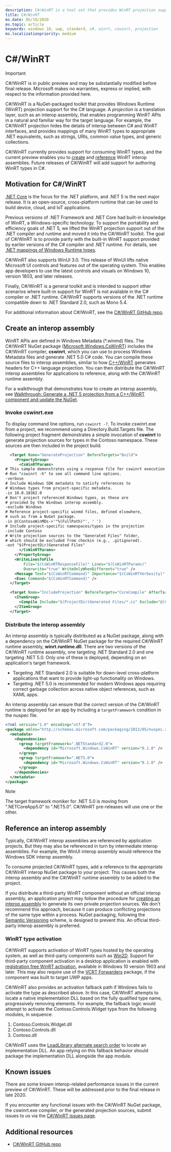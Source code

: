 ```yaml
---
description: C#/WinRT is a tool set that provides WinRT projection support for C# code.
title: C#/WinRT
ms.date: 05/19/2020
ms.topic: article
keywords: windows 10, uwp, standard, c#, winrt, cswinrt, projection
ms.localizationpriority: medium
---
```


# C#/WinRT

> [!IMPORTANT]
> C#/WinRT is in public preview and may be substantially modified before final release. Microsoft makes no warranties, express or implied, with respect to the information provided here.

C#/WinRT is a NuGet-packaged toolkit that provides Windows Runtime (WinRT) projection support for the C# language. A *projection* is a translation layer, such as an interop assembly, that enables programming WinRT APIs in a natural and familiar way for the target language. For example, the C#/WinRT projection hides the details of interop between C# and WinRT interfaces, and provides mappings of many WinRT types to appropriate .NET equivalents, such as strings, URIs, common value types, and generic collections.

C#/WinRT currently provides support for consuming WinRT types, and the current preview enables you to [create](#create-an-interop-assembly) and [reference](#reference-an-interop-assembly) WinRT interop assemblies. Future releases of C#/WinRT will add support for authoring WinRT types in C#.

## Motivation for C#/WinRT

[.NET Core](/dotnet/core/) is the focus for the .NET platform, and .NET 5 is the next major release. It is an open-source, cross-platform runtime that can be used to build device, cloud, and IoT applications.

Previous versions of .NET Framework and .NET Core had built-in knowledge of WinRT, a Windows-specific technology. To support the portability and efficiency goals of .NET 5, we lifted the WinRT projection support out of the .NET compiler and runtime and moved it into the C#/WinRT toolkit. The goal of C#/WinRT is to provide parity with the built-in WinRT support provided by earlier versions of the C# compiler and .NET runtime. For details, see [.NET mappings of Windows Runtime types](../winrt-components/net-framework-mappings-of-windows-runtime-types.md).

C#/WinRT also supports WinUI 3.0. This release of WinUI lifts native Microsoft UI controls and features out of the operating system. This enables app developers to use the latest controls and visuals on Windows 10, version 1803, and later releases.

Finally, C#/WinRT is a general toolkit and is intended to support other scenarios where built-in support for WinRT is not available in the C# compiler or .NET runtime. C#/WinRT supports versions of the .NET runtime compatible down to .NET Standard 2.0, such as Mono 5.4.

For additional information about C#/WinRT, see the [C#/WinRT GitHub repo](https://aka.ms/cswinrt/repo).

## Create an interop assembly

WinRT APIs are defined in Windows Metadata (*.winmd) files. The C#/WinRT NuGet package ([Microsoft.Windows.CsWinRT](https://www.nuget.org/packages/Microsoft.Windows.CsWinRT/)) includes the C#/WinRT compiler, **cswinrt**, which you can use to process Windows Metadata files and generate .NET 5.0 C# code. You can compile these source files to interop assemblies, similar to how [C++/WinRT](../cpp-and-winrt-apis/index.md) generates headers for C++ language projection. You can then distribute the C#/WinRT interop assemblies for applications to reference, along with the C#/WinRT runtime assembly.

For a walkthrough that demonstrates how to create an interop assembly, see [Walkthrough: Generate a .NET 5 projection from a C++/WinRT component and update the NuGet](net-projection-from-cppwinrt-component.md).

### Invoke cswinrt.exe

To display command line options, run `cswinrt -?`. To invoke cswinrt.exe from a project, we recommend using a Directory.Build.Targets file. The following project fragment demonstrates a simple invocation of **cswinrt** to generate projection sources for types in the Contoso namespace. These sources are then included in the project build.

```xml
  <Target Name="GenerateProjection" BeforeTargets="Build">
    <PropertyGroup>
      <CsWinRTParams>
# This sample demonstrates using a response file for cswinrt execution.
# Run "cswinrt -h" to see all command line options.
-verbose
# Include Windows SDK metadata to satisfy references to 
# Windows types from project-specific metadata.
-in 10.0.18362.0
# Don't project referenced Windows types, as these are 
# provided by the Windows interop assembly.
-exclude Windows 
# Reference project-specific winmd files, defined elsewhere,
# such as from a NuGet package.
-in @(ContosoWinMDs->'"%(FullPath)"', ' ')
# Include project-specific namespaces/types in the projection
-include Contoso 
# Write projection sources to the "Generated Files" folder,
# which should be excluded from checkin (e.g., .gitignored).
-out "$(ProjectDir)Generated Files"
      </CsWinRTParams>
    </PropertyGroup>
    <WriteLinesToFile
        File="$(CsWinRTResponseFile)" Lines="$(CsWinRTParams)"
        Overwrite="true" WriteOnlyWhenDifferent="true" />
    <Message Text="$(CsWinRTCommand)" Importance="$(CsWinRTVerbosity)" />
    <Exec Command="$(CsWinRTCommand)" />
  </Target>

  <Target Name="IncludeProjection" BeforeTargets="CoreCompile" AfterTargets="GenerateProjection">
    <ItemGroup>
      <Compile Include="$(ProjectDir)Generated Files/*.cs" Exclude="@(Compile)" />
    </ItemGroup>
  </Target>
```

### Distribute the interop assembly

An interop assembly is typically distributed as a NuGet package, along with a dependency on the C#/WinRT NuGet package for the required C#/WinRT runtime assembly, **winrt.runtime.dll**. There are two versions of the C#/WinRT runtime assembly, one targeting .NET Standard 2.0 and one targeting .NET 5.0. Only one of these is deployed, depending on an application's target framework. 

* Targeting .NET Standard 2.0 is suitable for down-level cross-platform applications that want to provide light-up functionality on Windows.
* Targeting .NET 5.0 is recommended for modern Windows apps requiring correct garbage collection across native object references, such as XAML apps.

An interop assembly can ensure that the correct version of the C#/WinRT runtime is deployed for an app by including a `targetFramework` condition in the nuspec file.

```xml
<?xml version="1.0" encoding="utf-8"?>
<package xmlns="http://schemas.microsoft.com/packaging/2013/05/nuspec.xsd">
  <metadata>
    <dependencies>
      <group targetFramework=".NETStandard2.0">
        <dependency id="Microsoft.Windows.CsWinRT" version="0.1.0" />
      </group>
      <group targetFramework=".NET5.0">
        <dependency id="Microsoft.Windows.CsWinRT" version="0.1.0" />
      </group>
    </dependencies>
  </metadata>
</package>
```

> [!NOTE]
> The target framework moniker for .NET 5.0 is moving from ".NETCoreApp5.0" to ".NET5.0". C#/WinRT pre-releases will use one or the other.

## Reference an interop assembly

Typically, C#/WinRT interop assemblies are referenced by application projects. But they may also be referenced in turn by intermediate interop assemblies. For example, the WinUI interop assembly would reference the Windows SDK interop assembly.

To consume projected C#/WinRT types, add a reference to the appropriate C#/WinRT interop NuGet package to your project. This causes both the interop assembly and the C#/WinRT runtime assembly to be added to the project.

If you distribute a third-party WinRT component without an official interop assembly, an application project may follow the procedure for [creating an interop assembly](#create-an-interop-assembly) to generate its own private projection sources. We don't recommend this approach, because it can produce conflicting projections of the same type within a process. NuGet packaging, following the [Semantic Versioning](https://semver.org) scheme, is designed to prevent this. An official third-party interop assembly is preferred.

### WinRT type activation

C#/WinRT supports activation of WinRT types hosted by the operating system, as well as third-party components such as [Win2D](https://www.nuget.org/packages/Win2D.uwp/). Support for third-party component activation in a desktop application is enabled with [registration free WinRT activation](https://blogs.windows.com/windowsdeveloper/2019/04/30/enhancing-non-packaged-desktop-apps-using-windows-runtime-components/), available in Windows 10 version 1903 and later. This may also require use of the [VCRT Forwarders](https://www.nuget.org/packages/Microsoft.VCRTForwarders.140/) package, if the component was built to target UWP apps.

C#/WinRT also provides an activation fallback path if Windows fails to activate the type as described above. In this case, C#/WinRT attempts to locate a native implementation DLL based on the fully qualified type name, progressively removing elements. For example, the fallback logic would attempt to activate the Contoso.Controls.Widget type from the following modules, in sequence:

1. Contoso.Controls.Widget.dll
2. Contoso.Controls.dll
3. Contoso.dll

C#/WinRT uses the [LoadLibrary alternate search order](/windows/win32/dlls/dynamic-link-library-search-order#alternate-search-order-for-desktop-applications) to locate an implementation DLL. An app relying on this fallback behavior should package the implementation DLL alongside the app module.

## Known issues

There are some known interop-related performance issues in the current preview of C#/WinRT. These will be addressed prior to the final release in late 2020.

If you encounter any functional issues with the C#/WinRT NuGet package, the cswinrt.exe compiler, or the generated projection sources, submit issues to us via the [C#/WinRT issues page](https://github.com/microsoft/CsWinRT/issues).

## Additional resources

* [C#/WinRT GitHub repo](https://aka.ms/cswinrt/repo)